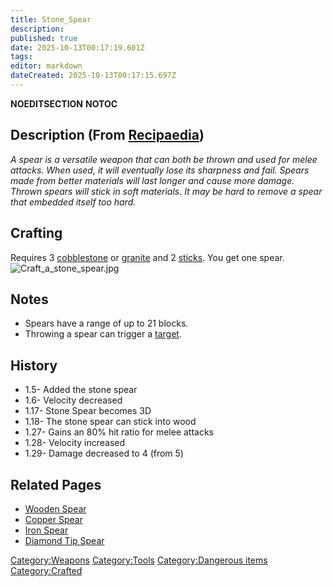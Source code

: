 ```yaml
---
title: Stone_Spear
description: 
published: true
date: 2025-10-13T00:17:19.601Z
tags: 
editor: markdown
dateCreated: 2025-10-13T00:17:15.697Z
---
```


__NOEDITSECTION__ __NOTOC__

## Description (From [Recipaedia](Recipaedia "wikilink"))

*A spear is a versatile weapon that can both be thrown and used for
melee attacks. When used, it will eventually lose its sharpness and
fail. Spears made from better materials will last longer and cause more
damage. Thrown spears will stick in soft materials. It may be hard to
remove a spear that embedded itself too hard.*

## Crafting

Requires 3 [cobblestone](Cobblestone "wikilink") or
[granite](Recipaedia/Terrain/Granite.md "wikilink") and 2 [sticks](Stick "wikilink"). You get
one spear. ![Craft_a_stone_spear.jpg](Craft_a_stone_spear.jpg
"Craft_a_stone_spear.jpg")

## Notes

  - Spears have a range of up to 21 blocks.
  - Throwing a spear can trigger a [target](target "wikilink").

## History

  - 1.5- Added the stone spear
  - 1.6- Velocity decreased
  - 1.17- Stone Spear becomes 3D
  - 1.18- The stone spear can stick into wood
  - 1.27- Gains an 80% hit ratio for melee attacks
  - 1.28- Velocity increased
  - 1.29- Damage decreased to 4 (from 5)

## Related Pages

  - [Wooden Spear](Wooden_Spear "wikilink")
  - [Copper Spear](Copper_Spear "wikilink")
  - [Iron Spear](Iron_Spear "wikilink")
  - [Diamond Tip Spear](Diamond_Tip_Spear "wikilink")

[Category:Weapons](Category:Weapons "wikilink")
[Category:Tools](Category:Tools "wikilink") [Category:Dangerous
items](Category:Dangerous_items "wikilink")
[Category:Crafted](Category:Crafted "wikilink")